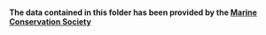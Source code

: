 #### The data contained in this folder has been provided by the [Marine Conservation Society](https://www.mcsuk.org/) 
